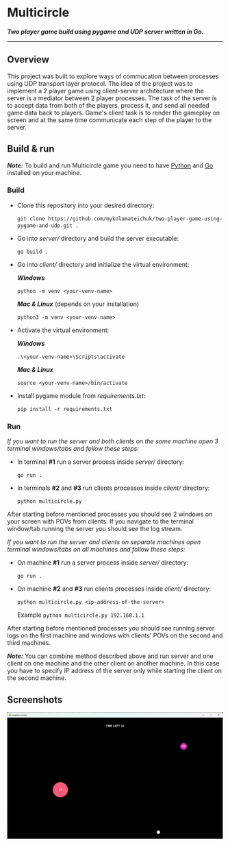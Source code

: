 # Multicircle
***Two player game build using pygame and UDP server written in Go.***

___

## Overview

This project was built to explore ways of commucation between processes using UDP transport layer protocol. The idea of the project was to implement a 2 player game using client-server architecture where the server is a mediator between 2 player processes. The task of the server is to accept data from both of the players, process it, and send all needed game data back to players. Game's client task is to render the gameplay on screen and at the same time communicate each step of the player to the server.

## Build & run

***Note:*** To build and run Multicircle game you need to have [Python](https://www.python.org/downloads/) and [Go](https://go.dev/dl/) installed on your machine.

### Build

- Clone this repository into your desired directory:
    
      git clone https://github.com/mykolamateichuk/two-player-game-using-pygame-and-udp.git .

- Go into *server/* directory and build the server executable:

      go build .

- Go into *client/* directory and initialize the virtual environment:

    ***Windows***

      python -m venv <your-venv-name>

    ***Mac & Linux*** (depends on your installation)
    
      python3 -m venv <your-venv-name>

- Activate the virtual environment:

    ***Windows***

      .\<your-venv-name>\Scripts\activate
    
    ***Mac & Linux***

      source <your-venv-name>/bin/activate

- Install pygame module from *requirements.txt*:

      pip install -r requirements.txt
    
### Run

*If you want to run the server and both clients on the same machine open 3 terminal windows/tabs and follow these steps:*

- In terminal **#1** run a server process inside *server/* directory:

      go run .

- In terminals **#2** and **#3** run clients processes inside *client/* directory:

      python multicircle.py

After starting before mentioned processes you should see 2 windows on your screen with POVs from clients. If you navigate to the terminal window/tab running the server you should see the log stream.

    
*If you want to run the server and clients on separate machines open terminal windows/tabs on all machines and follow these steps:*

- On machine **#1** run a server process inside *server/* directory:

      go run .

- On machine **#2** and **#3** run clients processes inside *client/* directory:

      python multicircle.py <ip-address-of-the-server>


    Example `python multicircle.py 192.168.1.1`

After starting before mentioned processes you should see running server logs on the first machine and windows with clients' POVs on the second and third machines.

***Note:*** You can combine method described above and run server and one client on one machine and the other client on another machine. In this case you have to specify IP address of the server only while starting the client on the second machine.

## Screenshots

![Gameplay Screenshot](/screenshots/screen1.png)
